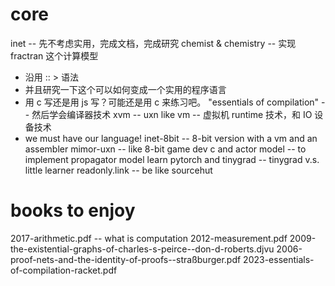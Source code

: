 # core

inet -- 先不考虑实用，完成文档，完成研究
chemist & chemistry -- 实现 fractran 这个计算模型
- 沿用 :: > 语法
- 并且研究一下这个可以如何变成一个实用的程序语言
- 用 c 写还是用 js 写？可能还是用 c 来练习吧。
"essentials of compilation" -- 然后学会编译器技术
xvm -- uxn like vm -- 虚拟机 runtime 技术，和 IO 设备技术
- we must have our language!
inet-8bit -- 8-bit version with a vm and an assembler
mimor-uxn -- like 8-bit game dev
c and actor model -- to implement propagator model
learn pytorch and tinygrad -- tinygrad v.s. little learner
readonly.link -- be like sourcehut

# books to enjoy

2017-arithmetic.pdf -- what is computation
2012-measurement.pdf
2009-the-existential-graphs-of-charles-s-peirce--don-d-roberts.djvu
2006-proof-nets-and-the-identity-of-proofs--straßburger.pdf
2023-essentials-of-compilation-racket.pdf
